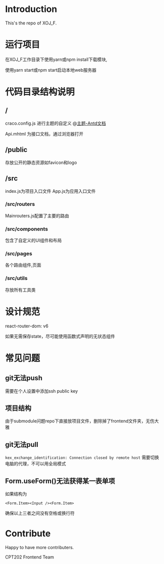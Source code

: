 # Introduction 
This's the repo of XOJ_F.

# 运行项目
在XOJ_F工作目录下使用yarn或npm install下载模块,

使用yarn start或npm start启动本地web服务器

# 代码目录结构说明

## /
craco.config.js 进行主题的自定义
@[主题-Antd文档](https://ant.design/docs/react/use-with-create-react-app-cn)

Api.mhtml 为接口文档，通过浏览器打开

## /public
存放公开的静态资源如favicon和logo

## /src
index.js为项目入口文件
App.js为应用入口文件

### /src/routers
Mainrouters.js配置了主要的路由

### /src/components
包含了自定义的UI组件和布局

### /src/pages
各个路由组件,页面

### /src/utils
存放所有工具类


# 设计规范
react-router-dom: v6

如果无需保存state，尽可能使用函数式声明的无状态组件

# 常见问题

## git无法push
需要在个人设置中添加ssh public key

## 项目结构
由于submodule问题repo下直接放项目文件，删除掉了frontend文件夹，无伤大雅

## git无法pull
`kex_exchange_identification: Connection closed by remote host` 需要切换电脑的代理，不可以用全局模式

## Form.useForm()无法获得某一表单项
如果结构为
```
<Form.Item><Input /><Form.Item>
```
确保以上三者之间没有空格或换行符
# Contribute
Happy to have more contributers.

CPT202 Frontend Team